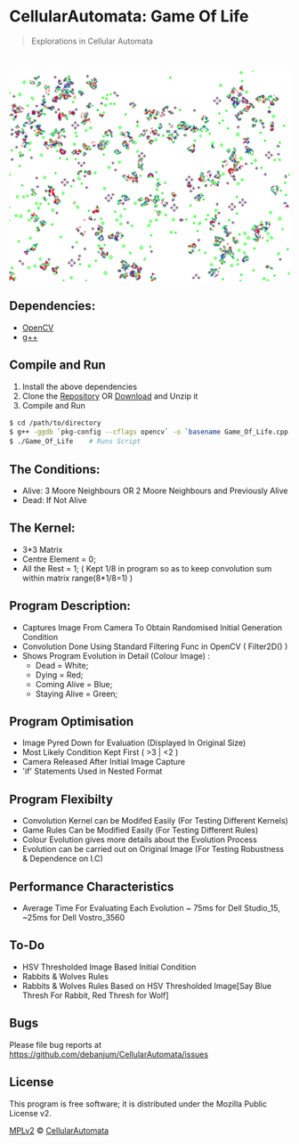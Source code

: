 CellularAutomata: Game Of Life
===============================

> Explorations in Cellular Automata

<br /><p align="center"><img src="./gol.gif"/></p>

Dependencies:
---------------
+ [OpenCV](http://opencv.org/)
+ [g++](http://gcc.gnu.org/)

Compile and Run
---------------
1. Install the above dependencies
2. Clone the [Repository](https://github.com/debanjum/CellularAutomata.git) OR [Download](https://github.com/debanjum/CellularAutomata/archive/master.zip) and Unzip it
3. Compile and Run
```sh
$ cd /path/to/directory
$ g++ -ggdb `pkg-config --cflags opencv` -o `basename Game_Of_Life.cpp .cpp` Game_Of_Life.cpp `pkg-config --libs opencv`	# Compiles Script
$ ./Game_Of_Life	# Runs Script
```

The Conditions:
---------------
+ Alive: 3 Moore Neighbours OR 2 Moore Neighbours and Previously Alive
+ Dead:  If Not Alive

The Kernel:
---------------
+ 3*3 Matrix 
+ Centre Element = 0;
+ All the Rest   = 1; ( Kept 1/8 in program so as to keep convolution sum within matrix range(8*1/8=1) )
	
Program Description:
---------------
+ Captures Image From Camera To Obtain Randomised Initial Generation Condition
+ Convolution Done Using Standard Filtering Func in OpenCV ( Filter2D() )
+ Shows Program Evolution in Detail (Colour Image) :
	+ Dead			= White;
	+ Dying			= Red;
	+ Coming Alive	= Blue;
	+ Staying Alive	= Green;

Program Optimisation
---------------
+ Image Pyred Down for Evaluation (Displayed In Original Size)
+ Most Likely Condition Kept First ( >3 | <2 )
+ Camera Released After Initial Image Capture
+ 'if' Statements Used in Nested Format

Program Flexibilty
---------------
+ Convolution Kernel can be Modifed Easily (For Testing Different Kernels)
+ Game Rules Can be Modified Easily (For Testing Different Rules)
+ Colour Evolution gives more details about the Evolution Process
+ Evolution can be carried out on Original Image (For Testing Robustness & Dependence on I.C)

Performance Characteristics
---------------
+ Average Time For Evaluating Each Evolution ~ 75ms for Dell Studio_15, ~25ms for Dell Vostro_3560

To-Do
---------------
+ HSV Thresholded Image Based Initial Condition
+ Rabbits & Wolves Rules
+ Rabbits & Wolves Rules Based on HSV Thresholded Image[Say Blue Thresh For Rabbit, Red Thresh for Wolf]

Bugs
---------------
Please file bug reports at https://github.com/debanjum/CellularAutomata/issues

License
---------------
This program is free software; it is distributed under the Mozilla Public License v2.

[MPLv2](./LICENSE) © [CellularAutomata](./AUTHORS)
